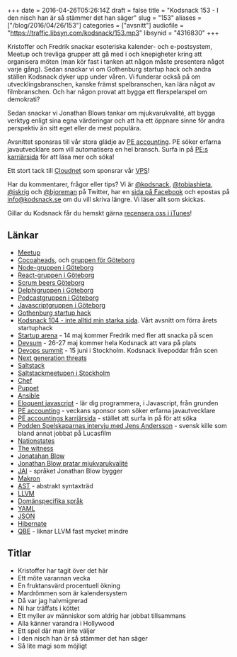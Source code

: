 +++
date = 2016-04-26T05:26:14Z
draft = false
title = "Kodsnack 153 - I den nisch han är så stämmer det han säger"
slug = "153"
aliases = ["/blog/2016/04/26/153"]
categories = ["avsnitt"]
audiofile = "https://traffic.libsyn.com/kodsnack/153.mp3"
libsynid = "4316830"
+++

Kristoffer och Fredrik snackar esoteriska kalender- och e-postsystem, Meetup och trevliga grupper att gå med i och knepigheter kring att organisera möten (man kör fast i tanken att någon måste presentera något varje gång). Sedan snackar vi om Gothenburg startup hack och andra ställen Kodsnack dyker upp under våren. Vi funderar också på om utvecklingsbranschen, kanske främst spelbranschen, kan lära något av filmbranschen. Och har någon provat  att bygga ett flerspelarspel om demokrati?

Sedan snackar vi Jonathan Blows tankar om mjukvarukvalité, att bygga verktyg enligt sina egna värderingar och att ha ett öppnare sinne för andra perspektiv än sitt eget eller de mest populära.

Avsnittet sponsras till vår stora glädje av [PE accounting](http://www.accounting.pe/). PE söker erfarna javautvecklare som vill automatisera en hel bransch. Surfa in på [PE:s karriärsida](http://www.accounting.pe/karriar) för att läsa mer och söka!

Ett stort tack till [Cloudnet](http://www.cloudnet.se) som sponsrar vår [VPS](http://en.wikipedia.org/wiki/Virtual_private_server)!

Har du kommentarer, frågor eller tips? Vi är [@kodsnack](https://www.twitter.com/kodsnack), [@tobiashieta](https://www.twitter.com/tobiashieta), [@iskrig](https://www.twitter.com/iskrig) och [@bjoreman](https://www.twitter.com/bjoreman) på Twitter, har en [sida på Facebook](https://www.facebook.com/kodsnack) och epostas på [info@kodsnack.se](mailto:info@kodsnack.se) om du vill skriva längre. Vi läser allt som skickas.

Gillar du Kodsnack får du hemskt gärna [recensera oss i iTunes](http://itunes.apple.com/se/podcast/kodsnack/id561631498?l=en)!

## Länkar ##
* [Meetup](http://www.meetup.com/)
* [Cocoaheads](http://cocoaheads.org/), och [gruppen för Göteborg](http://www.meetup.com/cocoaheads-goteborg/)
* [Node-gruppen i Göteborg](http://www.meetup.com/gbgnodejs/)
* [React-gruppen i Göteborg](http://www.meetup.com/ReactJS-Goteborg/)
* [Scrum beers Göteborg](http://www.meetup.com/Scrum-beers-Goteborg/)
* [Delphigruppen i Göteborg](http://www.meetup.com/delphi-gbg/)
* [Podcastgruppen i Göteborg](http://www.meetup.com/Goteborg-Podcasting-Meetup-GOT-Poddradio/)
* [Javascriptgruppen i Göteborg](http://www.meetup.com/got-js/)
* [Gothenburg startup hack](http://www.gbgstartuphack.com/)
* [Kodsnack 104 - inte alltid min starka sida](http://kodsnack.se/104/). Vårt avsnitt om förra årets startuphack
* [Startup arena](http://www.gbgtechweek.com/#startuparena) - 14 maj kommer Fredrik med fler att snacka på scen
* [Devsum](http://www.devsum.se/) - 26-27 maj kommer hela Kodsnack att vara på plats
* [Devops summit](http://techworld.event.idg.se/event/devops-summit-2016/) - 15 juni i Stockholm. Kodsnack livepoddar från scen
* [Next generation threats](http://techworld.event.idg.se/event/ngt16/)
* [Saltstack](http://saltstack.com/)
* [Saltstackmeetupen i Stockholm](http://www.meetup.com/SaltStack-Stockholm/)
* [Chef](https://en.wikipedia.org/wiki/Chef_%28software%29)
* [Puppet](https://en.wikipedia.org/wiki/Puppet_%28software%29)
* [Ansible](https://en.wikipedia.org/wiki/Ansible_%28software%29)
* [Eloquent javascript](http://eloquentjavascript.net/00_intro.html) - lär dig programmera, i Javascript, från grunden
* [PE accounting](http://www.accounting.pe/) - veckans sponsor som söker erfarna javautvecklare
* [PE accountings karriärsida](http://www.accounting.pe/karriar) - stället att surfa in på för att söka
* [Podden Spelskaparnas intervju med Jens Andersson](http://spelskaparna.com/episode/5/) - svensk kille som bland annat jobbat på Lucasfilm
* [Nationstates](https://www.nationstates.net)
* [The witness](https://en.wikipedia.org/wiki/The_Witness_%282016_video_game%29)
* [Jonatahan Blow](https://en.wikipedia.org/wiki/Jonathan_Blow)
* [Jonathan Blow pratar mjukvarukvalité](https://www.youtube.com/watch?v=k56wra39lwA)
* [JAI](https://github.com/BSVino/JaiPrimer/blob/master/JaiPrimer.md) - språket Jonathan Blow bygger
* [Makron](https://en.wikipedia.org/wiki/Macro_%28computer_science%29)
* [AST](https://en.wikipedia.org/wiki/Abstract_syntax_tree) - abstrakt syntaxträd
* [LLVM](http://www.llvm.org/)
* [Domänspecifika språk](https://en.wikipedia.org/wiki/Domain-specific_language)
* [YAML](https://en.wikipedia.org/wiki/YAML)
* [JSON](https://en.wikipedia.org/wiki/JSON)
* [Hibernate](http://hibernate.org/)
* [QBE](http://c9x.me/compile/) - liknar LLVM fast mycket mindre

## Titlar ##
* Kristoffer har tagit över det här
* Ett möte varannan vecka
* En fruktansvärd procentuell ökning
* Mardrömmen som är kalendersystem
* Då var jag halvmigrerad
* Ni har träffats i köttet
* Ett myller av människor som aldrig har jobbat tillsammans
* Alla känner varandra i Hollywood
* Ett spel där man inte väljer
* I den nisch han är så stämmer det han säger
* Så lite magi som möjligt